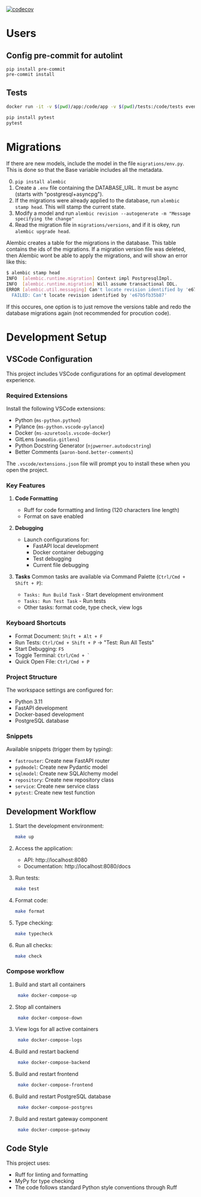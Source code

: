 [![codecov](https://codecov.io/gh/EvenTITO/backend/graph/badge.svg?token=8HYPP8CZJ6)](https://codecov.io/gh/EvenTITO/backend)

# Users

## Config pre-commit for autolint
```
pip install pre-commit
pre-commit install
```

## Tests
```bash
docker run -it -v $(pwd)/app:/code/app -v $(pwd)/tests:/code/tests eventito:latest bash
```

```bash
pip install pytest
pytest
```


# Migrations

If there are new models, include the model in the file `migrations/env.py`. This is done so that the Base variable includes all the metadata.

0. `pip install alembic`
1. Create a `.env` file containing the DATABASE_URL. It must be async (starts with "postgresql+asyncpg").
2. If the migrations were already applied to the database, run `alembic stamp head`. This will stamp the current state.
3. Modify a model and run  `alembic revision --autogenerate -m "Message specifying the change"`
4. Read the migration file in `migrations/versions`, and if it is okey, run `alembic upgrade head`.


Alembic creates a table for the migrations in the database. This table contains the ids of the migrations. If a migration version file was deleted, then Alembic wont be able to apply the migrations, and will show an error like this:

```bash
$ alembic stamp head
INFO  [alembic.runtime.migration] Context impl PostgresqlImpl.
INFO  [alembic.runtime.migration] Will assume transactional DDL.
ERROR [alembic.util.messaging] Can't locate revision identified by 'e67b5fb35b87'
  FAILED: Can't locate revision identified by 'e67b5fb35b87'
```

If this occures, one option is to just remove the versions table and redo the database migrations again (not recommended for procution code).

# Development Setup

## VSCode Configuration
This project includes VSCode configurations for an optimal development experience.

### Required Extensions
Install the following VSCode extensions:
- Python (`ms-python.python`)
- Pylance (`ms-python.vscode-pylance`)
- Docker (`ms-azuretools.vscode-docker`)
- GitLens (`eamodio.gitlens`)
- Python Docstring Generator (`njpwerner.autodocstring`)
- Better Comments (`aaron-bond.better-comments`)

The `.vscode/extensions.json` file will prompt you to install these when you open the project.

### Key Features
1. **Code Formatting**
   - Ruff for code formatting and linting (120 characters line length)
   - Format on save enabled

2. **Debugging**
   - Launch configurations for:
     - FastAPI local development
     - Docker container debugging
     - Test debugging
     - Current file debugging

3. **Tasks**
   Common tasks are available via Command Palette (`Ctrl/Cmd + Shift + P`):
   - `Tasks: Run Build Task` - Start development environment
   - `Tasks: Run Test Task` - Run tests
   - Other tasks: format code, type check, view logs

### Keyboard Shortcuts
- Format Document: `Shift + Alt + F`
- Run Tests: `Ctrl/Cmd + Shift + P` -> "Test: Run All Tests"
- Start Debugging: `F5`
- Toggle Terminal: `` Ctrl/Cmd + ` ``
- Quick Open File: `Ctrl/Cmd + P`

### Project Structure
The workspace settings are configured for:
- Python 3.11
- FastAPI development
- Docker-based development
- PostgreSQL database

### Snippets
Available snippets (trigger them by typing):
- `fastrouter`: Create new FastAPI router
- `pydmodel`: Create new Pydantic model
- `sqlmodel`: Create new SQLAlchemy model
- `repository`: Create new repository class
- `service`: Create new service class
- `pytest`: Create new test function

## Development Workflow
1. Start the development environment:
   ```bash
   make up
   ```

2. Access the application:
   - API: http://localhost:8080
   - Documentation: http://localhost:8080/docs

3. Run tests:
   ```bash
   make test
   ```

4. Format code:
   ```bash
   make format
   ```

5. Type checking:
   ```bash
   make typecheck
   ```

6. Run all checks:
   ```bash
   make check
   ```
### Compose workflow
1. Build and start all containers
   ```bash
    make docker-compose-up
   ```
2. Stop all containers
   ```bash
    make docker-compose-down
   ```
3. View logs for all active containers
   ```bash
    make docker-compose-logs
   ```
4. Build and restart backend
   ```bash
    make docker-compose-backend
   ```
5. Build and restart frontend
   ```bash
    make docker-compose-frontend
   ```
6. Build and restart PostgreSQL database
   ```bash
    make docker-compose-postgres
    ```
7. Build and restart gateway component
   ```bash
    make docker-compose-gateway
    ```
## Code Style

This project uses:
- Ruff for linting and formatting
- MyPy for type checking
- The code follows standard Python style conventions through Ruff
